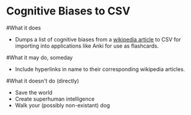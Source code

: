 Cognitive Biases to CSV
=======================

#What it does
 - Dumps a list of cognitive biases from a [wikipedia article](https://en.wikipedia.org/wiki/List_of_cognitive_biases) to CSV for importing into applications like Anki for use as flashcards.

#What it may do, someday
 - Include hyperlinks in name to their corresponding wikipedia articles.

#What it doesn't do (directly)
 - Save the world
 - Create superhuman intelligence
 - Walk your (possibly non-existant) dog
